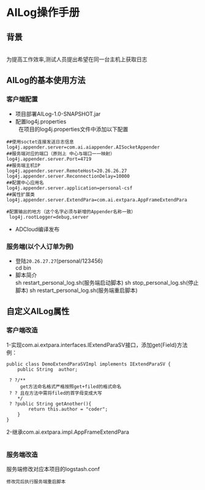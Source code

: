 # AILog操作手册

## 背景
<br>
为提高工作效率,测试人员提出希望在同一台主机上获取日志

## AILog的基本使用方法
### 客户端配置
 * 项目部署AILog-1.0-SNAPSHOT.jar<br>
 * 配置log4j.properties<br>
   在项目的log4j.properties文件中添加以下配置
 ```
 ##使用soctet连接发送日志信息
log4j.appender.server=com.ai.aiappender.AISocketAppender
##服务端对应的端口（原则上 中心与端口一一映射）
log4j.appender.server.Port=4719
##服务端主机IP
log4j.appender.server.RemoteHost=20.26.26.27
log4j.appender.server.ReconnectionDelay=10000
##配置中心应用名
log4j.appender.server.application=personal-csf
##属性扩展类
log4j.appender.server.ExtendPara=com.ai.extpara.AppFrameExtendPara
```
```
#配置输出的地方（这个名字必须与新增的Appender名称一致）
 log4j.rootLogger=debug,server
```
* ADCloud编译发布

### 服务端(以个人订单为例)
 * 登陆`20.26.27.27`(personal/123456)<br>
  cd bin
 * 脚本简介<br>
sh restart_personal_log.sh(服务端启动脚本)
sh stop_personal_log.sh(停止脚本)
sh  restart_personal_log.sh(服务端重启脚本)

## 自定义AILog属性
### 客户端改造

1-实现com.ai.extpara.interfaces.IExtendParaSV接口，添加get{Field}方法
例：
 
```
public class DemoExtendParaSVImpl implements IExtendParaSV {
    public String  author;
    
 ? ?/**
     get方法命名格式严格按照get+filed的格式命名
 ? ? 且在方法中需将filed的首字母变成大写
    */
 ? ?public String getAnother(){
        return this.author = "coder";
    }
}
```
2-继承com.ai.extpara.impl.AppFrameExtendPara
```
```
### 服务端改造
服务端修改对应本项目的logstash.conf
```
修改完后执行服务端重启脚本




 






